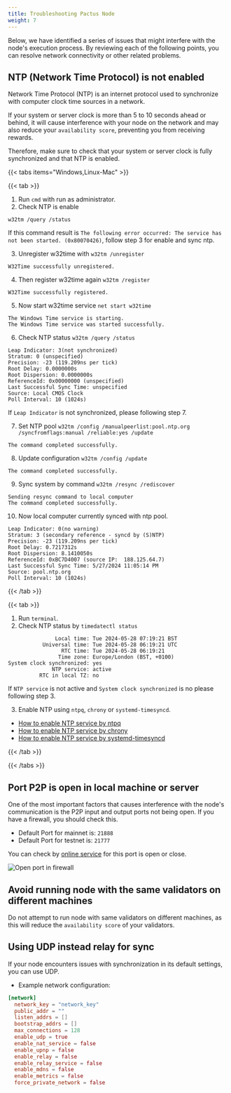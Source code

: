 ```yaml
---
title: Troubleshooting Pactus Node
weight: 7
---
```


Below, we have identified a series of issues that might interfere with the node's execution process. By reviewing each of the following points, you can resolve network connectivity or other related problems.

## NTP (Network Time Protocol) is not enabled

Network Time Protocol (NTP) is an internet protocol used to synchronize with computer clock time sources in a network.

If your system or server clock is more than 5 to 10 seconds ahead or behind, it will cause interference with your node on the network and may also reduce your `availability score`, preventing you from receiving rewards.

Therefore, make sure to check that your system or server clock is fully synchronized and that NTP is enabled.

{{< tabs items="Windows,Linux-Mac" >}}

{{< tab >}}
1. Run `cmd` with run as administrator.
2. Check NTP is enable
```shell
w32tm /query /status
```

If this command result is `The following error occurred: The service has not been started. (0x80070426)`, follow step 3 for enable and sync ntp.

3. Unregister w32time with `w32tm /unregister`
```shell
W32Time successfully unregistered.
```
4. Then register w32time again `w32tm /register`
```shell
W32Time successfully registered.
```
5. Now start w32time service `net start w32time`
```shell
The Windows Time service is starting.
The Windows Time service was started successfully.
```
6. Check NTP status `w32tm /query /status`
```shell
Leap Indicator: 3(not synchronized)
Stratum: 0 (unspecified)
Precision: -23 (119.209ns per tick)
Root Delay: 0.0000000s
Root Dispersion: 0.0000000s
ReferenceId: 0x00000000 (unspecified)
Last Successful Sync Time: unspecified
Source: Local CMOS Clock
Poll Interval: 10 (1024s)
```
If `Leap Indicator` is not synchronized, please following step 7.

7. Set NTP pool `w32tm /config /manualpeerlist:pool.ntp.org /syncfromflags:manual /reliable:yes /update`
```shell
The command completed successfully.
```
8. Update configuration `w32tm /config /update`
```shell
The command completed successfully.
```
9. Sync system by command `w32tm /resync /rediscover`
```shell
Sending resync command to local computer
The command completed successfully.
```
10. Now local computer currently synced with ntp pool.
```shell
Leap Indicator: 0(no warning)
Stratum: 3 (secondary reference - syncd by (S)NTP)
Precision: -23 (119.209ns per tick)
Root Delay: 0.7217312s
Root Dispersion: 8.1410050s
ReferenceId: 0xBC7D4007 (source IP:  188.125.64.7)
Last Successful Sync Time: 5/27/2024 11:05:14 PM
Source: pool.ntp.org
Poll Interval: 10 (1024s)
```
{{< /tab >}}

{{< tab >}}
1. Run `terminal`.
2. Check NTP status by `timedatectl status`
```shell
               Local time: Tue 2024-05-28 07:19:21 BST
           Universal time: Tue 2024-05-28 06:19:21 UTC
                 RTC time: Tue 2024-05-28 06:19:21
                Time zone: Europe/London (BST, +0100)
System clock synchronized: yes
              NTP service: active
          RTC in local TZ: no
```

If `NTP service` is not active and `System clock synchronized` is no please following step 3.

3. Enable NTP using `ntpq`, `chrony` or `systemd-timesyncd`.

- <a href="https://timetoolsltd.com/ntp/how-to-install-and-configure-ntp-on-linux/" rel="nofollow noindex noreferrer" target="_blank">How to enable NTP service by ntpq</a>
- <a href="https://ubuntu.com/server/docs/how-to-serve-the-network-time-protocol-with-chrony" rel="nofollow noindex noreferrer" target="_blank">How to enable NTP service by chrony</a>
- <a href="https://groups.google.com/g/public-ntp-discuss/c/VhXAirp-28c" rel="nofollow noindex noreferrer" target="_blank">How to enable NTP service by systemd-timesyncd</a>

{{< /tab >}}

{{< /tabs >}}

## Port P2P is open in local machine or server

One of the most important factors that causes interference with the node's communication is the P2P input and output ports not being open. If you have a firewall, you should check this.

- Default Port for mainnet is: `21888`
- Default Port for testnet is: `21777`

You can check by <a href="https://portchecker.co/" rel="nofollow noindex noreferrer" target="_blank">online service</a> for this port is open or close.

![Open port in firewall](/images/open-port.jpg)

## Avoid running node with the same validators on different machines

Do not attempt to run node with same validators on different machines, as this will reduce the `availability score` of your validators.

## Using UDP instead relay for sync

If your node encounters issues with synchronization in its default settings, you can use UDP.

- Example network configuration:

```toml
[network]
  network_key = "network_key"
  public_addr = ""
  listen_addrs = []
  bootstrap_addrs = []
  max_connections = 128
  enable_udp = true
  enable_nat_service = false
  enable_upnp = false
  enable_relay = false
  enable_relay_service = false
  enable_mdns = false
  enable_metrics = false
  force_private_network = false
```